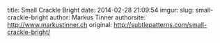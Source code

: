 title: Small Crackle Bright
date: 2014-02-28 21:09:54
imgur: 
slug: small-crackle-bright
author: Markus Tinner
authorsite: http://www.markustinner.ch
original: http://subtlepatterns.com/small-crackle-bright/
